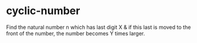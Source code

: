 # cyclic-number
Find the natural number n which has last digit X &amp; if this last is moved to the front of the number, the number becomes Y times larger.
